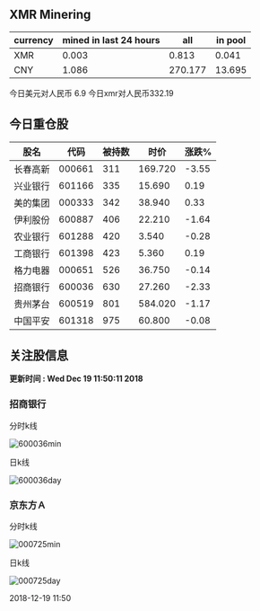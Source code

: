 ## XMR Minering

|currency|mined in last 24 hours|all|in pool|
|---|---|---|---|
|XMR|0.003|0.813|0.041|
|CNY|1.086|270.177|13.695|

今日美元对人民币 6.9	今日xmr对人民币332.19


## 今日重仓股 

|股名|代码|被持数|时价|涨跌%|
|---|---|---|---|---|
|长春高新|000661|311|169.720|-3.55|
|兴业银行|601166|335|15.690|0.19|
|美的集团|000333|342|38.940|0.33|
|伊利股份|600887|406|22.210|-1.64|
|农业银行|601288|420|3.540|-0.28|
|工商银行|601398|423|5.360|0.19|
|格力电器|000651|526|36.750|-0.14|
|招商银行|600036|630|27.260|-2.33|
|贵州茅台|600519|801|584.020|-1.17|
|中国平安|601318|975|60.800|-0.08|

## 关注股信息
**更新时间 : Wed Dec 19 11:50:11 2018**
### 招商银行 
分时k线

![600036min](http://image.sinajs.cn/newchart/min/n/sh600036.gif)

日k线

![600036day](http://image.sinajs.cn/newchart/daily/n/sh600036.gif)

### 京东方Ａ 
分时k线

![000725min](http://image.sinajs.cn/newchart/min/n/sz000725.gif)

日k线

![000725day](http://image.sinajs.cn/newchart/daily/n/sz000725.gif)

2018-12-19 11:50